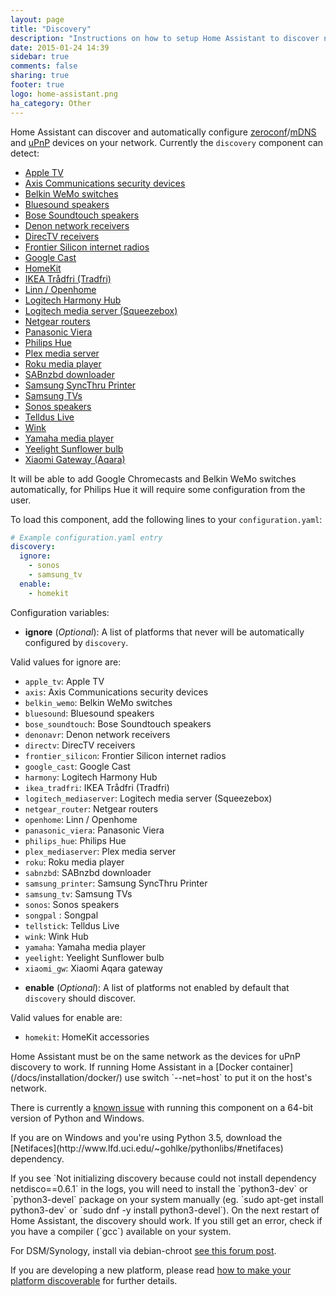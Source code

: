 ```yaml
---
layout: page
title: "Discovery"
description: "Instructions on how to setup Home Assistant to discover new devices."
date: 2015-01-24 14:39
sidebar: true
comments: false
sharing: true
footer: true
logo: home-assistant.png
ha_category: Other
---
```



Home Assistant can discover and automatically configure [zeroconf](https://en.wikipedia.org/wiki/Zero-configuration_networking)/[mDNS](https://en.wikipedia.org/wiki/Multicast_DNS) and [uPnP](https://en.wikipedia.org/wiki/Universal_Plug_and_Play) devices on your network. Currently the `discovery` component can detect:

 * [Apple TV](/components/apple_tv/)
 * [Axis Communications security devices](/components/axis/)
 * [Belkin WeMo switches](/components/wemo/)
 * [Bluesound speakers](/components/media_player.bluesound/)
 * [Bose Soundtouch speakers](/components/media_player.soundtouch/)
 * [Denon network receivers](/components/media_player.denonavr/)
 * [DirecTV receivers](/components/media_player.directv/)
 * [Frontier Silicon internet radios](/components/media_player.frontier_silicon/)
 * [Google Cast](/components/media_player.cast/)
 * [HomeKit](/components/homekit_controller/)
 * [IKEA Trådfri (Tradfri)](/components/tradfri/)
 * [Linn / Openhome](/components/media_player.openhome/)
 * [Logitech Harmony Hub](/components/remote.harmony/)
 * [Logitech media server (Squeezebox)](/components/media_player.squeezebox/)
 * [Netgear routers](/components/device_tracker.netgear/)
 * [Panasonic Viera](/components/media_player.panasonic_viera/)
 * [Philips Hue](/components/light.hue/)
 * [Plex media server](/components/media_player.plex/)
 * [Roku media player](/components/media_player.roku/)
 * [SABnzbd downloader](/components/sensor.sabnzbd/)
 * [Samsung SyncThru Printer](/components/sensor.syncthru/)
 * [Samsung TVs](/components/media_player.samsungtv/)
 * [Sonos speakers](/components/media_player.sonos/)
 * [Telldus Live](/components/tellduslive/)
 * [Wink](/components/wink/)
 * [Yamaha media player](/components/media_player.yamaha/)
 * [Yeelight Sunflower bulb](/components/light.yeelightsunflower/)
 * [Xiaomi Gateway (Aqara)](/components/xiaomi_aqara/)

It will be able to add Google Chromecasts and Belkin WeMo switches automatically, for Philips Hue it will require some configuration from the user.

To load this component, add the following lines to your `configuration.yaml`:

```yaml
# Example configuration.yaml entry
discovery:
  ignore:
    - sonos
    - samsung_tv
  enable:
    - homekit
```

Configuration variables:

- **ignore** (*Optional*): A list of platforms that never will be automatically configured by `discovery`.

Valid values for ignore are:

 * `apple_tv`: Apple TV
 * `axis`: Axis Communications security devices
 * `belkin_wemo`: Belkin WeMo switches
 * `bluesound`: Bluesound speakers
 * `bose_soundtouch`: Bose Soundtouch speakers
 * `denonavr`: Denon network receivers
 * `directv`: DirecTV receivers
 * `frontier_silicon`: Frontier Silicon internet radios
 * `google_cast`: Google Cast
 * `harmony`: Logitech Harmony Hub
 * `ikea_tradfri`: IKEA Trådfri (Tradfri)
 * `logitech_mediaserver`: Logitech media server (Squeezebox)
 * `netgear_router`: Netgear routers
 * `openhome`: Linn / Openhome
 * `panasonic_viera`: Panasonic Viera
 * `philips_hue`: Philips Hue
 * `plex_mediaserver`: Plex media server
 * `roku`: Roku media player
 * `sabnzbd`: SABnzbd downloader
 * `samsung_printer`: Samsung SyncThru Printer
 * `samsung_tv`: Samsung TVs
 * `sonos`: Sonos speakers
 * `songpal` : Songpal
 * `tellstick`: Telldus Live
 * `wink`: Wink Hub
 * `yamaha`: Yamaha media player
 * `yeelight`: Yeelight Sunflower bulb
 * `xiaomi_gw`: Xiaomi Aqara gateway

- **enable** (*Optional*): A list of platforms not enabled by default that `discovery` should discover.

Valid values for enable are:

 * `homekit`: HomeKit accessories

<p class='note'>
Home Assistant must be on the same network as the devices for uPnP discovery to work.
If running Home Assistant in a [Docker container](/docs/installation/docker/) use switch `--net=host` to put it on the host's network.
</p>

<p class='note warning'>
There is currently a <a href='https://bitbucket.org/al45tair/netifaces/issues/17/dll-fails-to-load-windows-81-64bit'>known issue</a> with running this component on a 64-bit version of Python and Windows.
</p>

<p class='note'>
If you are on Windows and you're using Python 3.5, download the [Netifaces](http://www.lfd.uci.edu/~gohlke/pythonlibs/#netifaces) dependency.
</p>

<p class='note'>
If you see `Not initializing discovery because could not install dependency netdisco==0.6.1` in the logs, you will need to install the `python3-dev` or `python3-devel` package on your system manually (eg. `sudo apt-get install python3-dev` or `sudo dnf -y install python3-devel`). On the next restart of Home Assistant, the discovery should work. If you still get an error, check if you have a compiler (`gcc`) available on your system.

For DSM/Synology, install via debian-chroot [see this forum post](https://community.home-assistant.io/t/error-starting-home-assistant-on-synology-for-first-time/917/15).
</p>

If you are developing a new platform, please read [how to make your platform discoverable](/developers/component_discovery/) for further details.

